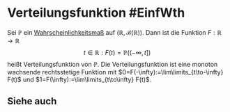 # Verteilungsfunktion #EinfWth
Sei $\mathbb{P}$ ein [Wahrscheinlichkeitsmaß](Einf.%20Wtheo/Definitions/Wahrscheinlichkeitsma%C3%9Fe.md) auf $(\mathbb{R},\mathscr{B}(\mathbb{R}))$. Dann ist die Funktion $F:\mathbb{R}\to \mathbb{R}$
$$t\in \mathbb{R}: F(t)=\mathbb{P}((-\infty,t])$$
heißt Verteilungsfunktion von $\mathbb{P}$. Die Verteilungsfunktion ist eine monoton wachsende rechtsstetige Funktion mit $0=F(-\infty):=\lim\limits_{t\to-\infty} F(t)$ und $1=F(\infty):=\lim\limits_{t\to\infty} F(t)$.

## Siehe auch